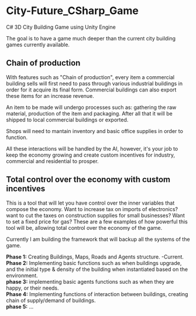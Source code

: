 City-Future_CSharp_Game
=======================

C# 3D City Building Game using Unity Engine

The goal is to have a game much deeper than the current city building games currently available.

Chain of production
----------------
With features such as "Chain of production", every item a commercial building sells will first need to pass through various industrial buildings in order for it acquire its final form. Commercial buildings can also export these items for an increase revenue. 

An item to be made will undergo processes such as: gathering the raw material, production of the item and packaging. After all that it will be shipped to local commercial buildings or exported.

Shops will need to mantain inventory and basic office supplies in order to function.

All these interactions will be handled by the AI, however, it's your job to keep the economy growing and create custom incentives for industry, commercial and residential to prosper.

Total control over the economy with custom incentives
----------------
This is a tool that will let you have control over the inner variables that compose the economy. Want to increase tax on imports of electronics? want to cut the taxes on
construction supplies for small businesses? Want to set a fixed price for gas? These are a few examples of how powerful this tool
will be, allowing total control over the economy of the game.


Currently I am building the framework that will backup all the systems of the game.

<b>Phase 1:</b> Creating Buildings, Maps, Roads and Agents structure. -Current.  
<b>Phase 2:</b> Implementing basic functions such as when buildings upgrade, and the initial type & density of the building when
 instantiated based on the environment.  
<b>phase 3:</b> implementing basic agents functions such as when they are happy, or their needs.  
<b>Phase 4:</b> Implementing functions of interaction between buildings, creating chain of supply/demand of buildings.  
<b>phase 5:</b> ...
